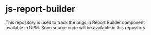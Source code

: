 # js-report-builder
This repository is used to track the bugs in Report Builder component available in NPM. Soon source code will be available in this repository.
